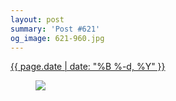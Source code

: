 ```yaml
---
layout: post
summary: 'Post #621'
og_image: 621-960.jpg
---
```


<div class="post">
 <time>
  <a href="/621">
   {{ page.date | date: "%B %-d, %Y" }}
  </a>
 </time>
 <a href="/621">
  <figure data-taken="4/26/2017">
   <img sizes="(min-width: 700px) 50vw, calc(100vw - 2rem)" src="{{ site.assets_url }}/621-480.jpg" srcset="{{ site.assets_url }}/621-240.jpg 240w, {{ site.assets_url }}/621-480.jpg 480w, {{ site.assets_url }}/621-720.jpg 720w, {{ site.assets_url }}/621-960.jpg 960w"/>
  </figure>
 </a>
</div>
